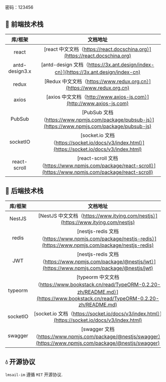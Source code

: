 密码：123456

## 🌱 前端技术栈

|  库/框架  | 文档地址 | 
| :--: | :-----: | 
|  react   | [react 中文文档（https://react.docschina.org）](https://react.docschina.org)   |
|  antd-design3.x   | [antd-design 文档（https://3x.ant.design/index-cn）](https://3x.ant.design/index-cn)  | 
|  redux   |  [Redux 中文文档（https://www.redux.org.cn）](https://www.redux.org.cn)  | 
|  axios   | [axios 中文文档（http://www.axios-js.com）](http://www.axios-js.com)  | 
|  PubSub   |  [PubSub 文档（https://www.npmjs.com/package/pubsub-js）](https://www.npmjs.com/package/pubsub-js)  | 
|  socketIO   | [socket.io 文档（https://socket.io/docs/v3/index.html）](https://socket.io/docs/v3/index.html)   | 
|  react-scroll   | [react-scroll 文档（https://www.npmjs.com/package/react-scroll）](https://www.npmjs.com/package/react-scroll)   | 

## 🌴 后端技术栈

|  库/框架  | 文档地址 | 
| :--: | :-----: | 
|  NestJS   |    [NestJS 中文文档（https://www.itying.com/nestjs）](https://www.itying.com/nestjs)    |
|  redis   |    [nestjs-redis 文档（https://www.npmjs.com/package/nestjs-redis）](https://www.npmjs.com/package/nestjs-redis)    | 
|  JWT   |    [nestjs-redis 文档（https://www.npmjs.com/package/@nestjs/jwt）](https://www.npmjs.com/package/@nestjs/jwt)    | 
|  typeorm   |    [typeorm 中文文档（https://www.bookstack.cn/read/TypeORM-0.2.20-zh/README.md）](https://www.bookstack.cn/read/TypeORM-0.2.20-zh/README.md)    | 
|  socketIO   |    [socket.io 文档（https://socket.io/docs/v3/index.html）](https://socket.io/docs/v3/index.html)    | 
|  swagger   |    [swagger 文档（https://www.npmjs.com/package/@nestjs/swagger）](https://www.npmjs.com/package/@nestjs/swagger)    | 


## 💧 开源协议 

`lmsail-im` 遵循 `MIT` 开源协议.
